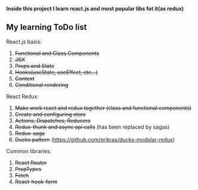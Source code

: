 **Inside this project I learn react.js and most popular libs fot it(as redux)**

My learning ToDo list
-
React.js basis:
1) ~~Functional and Class Components~~
2) ~~JSX~~
3) ~~Props and State~~
4) ~~Hooks(useState, useEffect, etc...)~~
5) ~~Context~~
6) ~~Conditional rendering~~

React Redux:
1) ~~Make work react and redux together (class and functional components)~~
2) ~~Create and configuring store~~
3) ~~Actions, Dispatches, Reducers~~
4) ~~Redux-thunk and async api calls~~ (has been replaced by sagas)
5) ~~Redux-saga~~
6) ~~Ducks pattern~~ (https://github.com/erikras/ducks-modular-redux)

Common libraries:
1) ~~React Router~~ 
2) ~~PropTypes~~
3) ~~Fetch~~
4) ~~React-hook-form~~